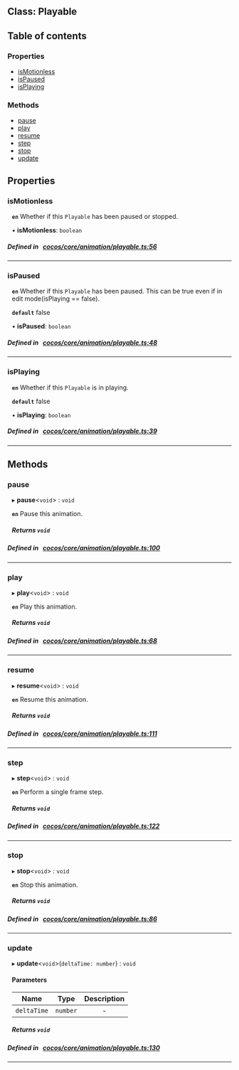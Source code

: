 
## Class: Playable





<div class="table-of-content">
<h2>Table of contents</h2>


### Properties

- [ isMotionless](#isMotionless)
- [ isPaused](#isPaused)
- [ isPlaying](#isPlaying)

### Methods

- [ pause](#pause)
- [ play](#play)
- [ resume](#resume)
- [ step](#step)
- [ stop](#stop)
- [ update](#update)
</div>

## Properties


### isMotionless
<div style="margin-left: 10px;">




**`en`** Whether if this `Playable` has been paused or stopped.




•  **isMotionless**:
 ``boolean`` 
</div>

##### Defined in &nbsp;   [cocos/core/animation/playable.ts:56](https://github.com/cocos-creator/engine/blob/c7bf6b8a9/cocos/core/animation/playable.ts#L56)&nbsp;


___


### isPaused
<div style="margin-left: 10px;">




**`en`** Whether if this `Playable` has been paused. This can be true even if in edit mode(isPlaying == false).




**`default`** false





•  **isPaused**:
 ``boolean`` 
</div>

##### Defined in &nbsp;   [cocos/core/animation/playable.ts:48](https://github.com/cocos-creator/engine/blob/c7bf6b8a9/cocos/core/animation/playable.ts#L48)&nbsp;


___


### isPlaying
<div style="margin-left: 10px;">




**`en`** Whether if this `Playable` is in playing.




**`default`** false





•  **isPlaying**:
 ``boolean`` 
</div>

##### Defined in &nbsp;   [cocos/core/animation/playable.ts:39](https://github.com/cocos-creator/engine/blob/c7bf6b8a9/cocos/core/animation/playable.ts#L39)&nbsp;


___

<!---->
## Methods

### pause
<div style="margin-left: 10px;">

▸   **pause**<`void`\> : `void`




**`en`** Pause this animation.




<!---->
<!--    #### Returns `void` -->
<!---->


##### Returns `void`




</div>

##### Defined in &nbsp;   [cocos/core/animation/playable.ts:100](https://github.com/cocos-creator/engine/blob/c7bf6b8a9/cocos/core/animation/playable.ts#L100)&nbsp;
___
### play
<div style="margin-left: 10px;">

▸   **play**<`void`\> : `void`




**`en`** Play this animation.




<!---->
<!--    #### Returns `void` -->
<!---->


##### Returns `void`




</div>

##### Defined in &nbsp;   [cocos/core/animation/playable.ts:68](https://github.com/cocos-creator/engine/blob/c7bf6b8a9/cocos/core/animation/playable.ts#L68)&nbsp;
___
### resume
<div style="margin-left: 10px;">

▸   **resume**<`void`\> : `void`




**`en`** Resume this animation.




<!---->
<!--    #### Returns `void` -->
<!---->


##### Returns `void`




</div>

##### Defined in &nbsp;   [cocos/core/animation/playable.ts:111](https://github.com/cocos-creator/engine/blob/c7bf6b8a9/cocos/core/animation/playable.ts#L111)&nbsp;
___
### step
<div style="margin-left: 10px;">

▸   **step**<`void`\> : `void`




**`en`** Perform a single frame step.




<!---->
<!--    #### Returns `void` -->
<!---->


##### Returns `void`




</div>

##### Defined in &nbsp;   [cocos/core/animation/playable.ts:122](https://github.com/cocos-creator/engine/blob/c7bf6b8a9/cocos/core/animation/playable.ts#L122)&nbsp;
___
### stop
<div style="margin-left: 10px;">

▸   **stop**<`void`\> : `void`




**`en`** Stop this animation.




<!---->
<!--    #### Returns `void` -->
<!---->


##### Returns `void`




</div>

##### Defined in &nbsp;   [cocos/core/animation/playable.ts:86](https://github.com/cocos-creator/engine/blob/c7bf6b8a9/cocos/core/animation/playable.ts#L86)&nbsp;
___
### update
<div style="margin-left: 10px;">

▸   **update**<`void`\>(`deltaTime: number`) : `void`




<!---->
<!--    #### Returns `void` -->
<!---->

#### Parameters

| Name | Type | Description |
| :------: | :------: | :------: |
| `deltaTime` | `number` | - |



##### Returns `void`




</div>

##### Defined in &nbsp;   [cocos/core/animation/playable.ts:130](https://github.com/cocos-creator/engine/blob/c7bf6b8a9/cocos/core/animation/playable.ts#L130)&nbsp;
___
<!---->



